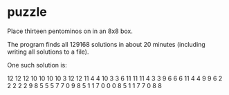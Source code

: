 # puzzle
Place thirteen pentominos on in an 8x8 box.

The program finds all 129168 solutions in about 20 minutes (including writing all solutions to a file).

One such solution is:

12 12 12 10 10 10 10  3 
12 12 11  4  4 10  3  3 
 6 11 11 11  4  3  3  9 
 6  6  6 11  4  4  9  9 
 6  2  2  2  2  2  9  8 
 5  5  5  7  7  0  9  8 
 5  1  1  7  0  0  0  8 
 5  1  1  7  7  0  8  8 
